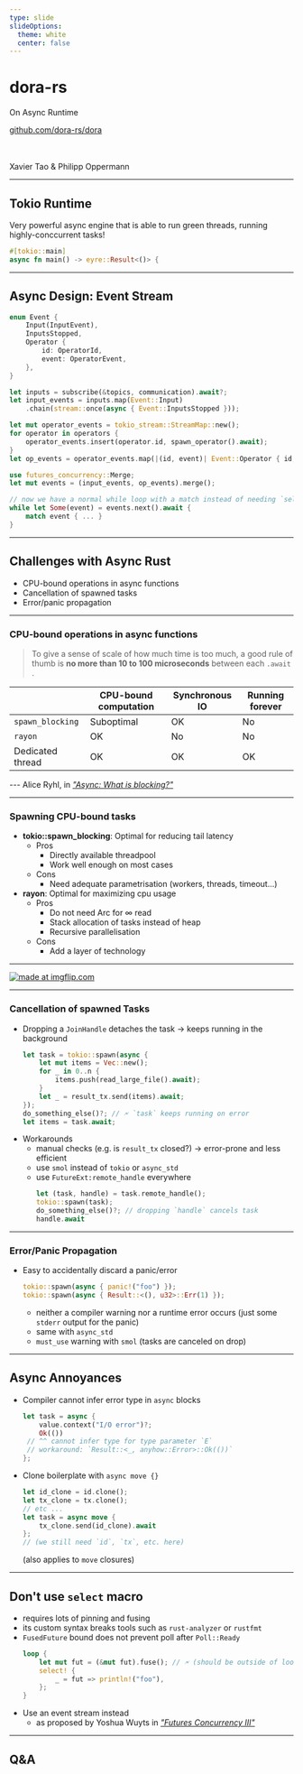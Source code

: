 ```yaml
---
type: slide
slideOptions:
  theme: white
  center: false
---
```


<style>
.reveal {
  font-size: 2.5rem;
}
</style>

# dora-rs

On Async Runtime

[github.com/dora-rs/dora](https://github.com/dora-rs/dora/)

<br><br>
Xavier Tao & Philipp Oppermann

---

## Tokio Runtime

Very powerful async engine that is able to run green threads, running highly-conccurrent tasks!

```rust
#[tokio::main]
async fn main() -> eyre::Result<()> {
```

---

## Async Design: Event Stream

```rust
enum Event {
    Input(InputEvent),
    InputsStopped,
    Operator {
        id: OperatorId,
        event: OperatorEvent,
    },
}
```

```rust
let inputs = subscribe(&topics, communication).await?;
let input_events = inputs.map(Event::Input)
    .chain(stream::once(async { Event::InputsStopped }));
```

<!-- .element: class="fragment"-->

```rust
let mut operator_events = tokio_stream::StreamMap::new();
for operator in operators {
    operator_events.insert(operator.id, spawn_operator().await);
}
let op_events = operator_events.map(|(id, event)| Event::Operator { id, event });
```

<!-- .element: class="fragment"-->

```rust
use futures_concurrency::Merge;
let mut events = (input_events, op_events).merge();

// now we have a normal while loop with a match instead of needing `select`
while let Some(event) = events.next().await {
    match event { ... }
}
```

<!-- .element: class="fragment"-->

---

## Challenges with Async Rust

- CPU-bound operations in async functions
- Cancellation of spawned tasks
- Error/panic propagation

---

### CPU-bound operations in async functions

> To give a sense of scale of how much time is too much, a good rule of thumb is **no more than 10 to 100 microseconds** between each `.await` .

|                  | CPU-bound computation | Synchronous IO | Running forever |
| ---------------- | --------------------- | -------------- | --------------- |
| `spawn_blocking` | Suboptimal            | OK             | No              |
| `rayon`          | OK                    | No             | No              |
| Dedicated thread | OK                    | OK             | OK              |

\--- Alice Ryhl, in [_"Async: What is blocking?"_](https://ryhl.io/blog/async-what-is-blocking/)

---

### Spawning CPU-bound tasks

- **tokio::spawn_blocking**: Optimal for reducing tail latency
  - Pros
    - Directly available threadpool
    - Work well enough on most cases
  - Cons
    - Need adequate parametrisation (workers, threads, timeout...)
- **rayon**: Optimal for maximizing cpu usage
  - Pros
    - Do not need Arc for ∞ read
    - Stack allocation of tasks instead of heap
    - Recursive parallelisation
  - Cons
    - Add a layer of technology

---

<a href="https://imgflip.com/i/6lurm7"><img src="https://i.imgflip.com/6lurm7.jpg" title="made at imgflip.com"/></a>

---

### Cancellation of spawned Tasks

- Dropping a `JoinHandle` detaches the task
  → keeps running in the background
  ```rust
  let task = tokio::spawn(async {
      let mut items = Vec::new();
      for _ in 0..n {
          items.push(read_large_file().await);
      }
      let _ = result_tx.send(items).await;
  });
  do_something_else()?; // 🗲 `task` keeps running on error
  let items = task.await;
  ```
- <!-- .element: class="fragment"-->Workarounds
  - manual checks (e.g. is `result_tx` closed?)
    → error-prone and less efficient
  - use `smol` instead of `tokio` or `async_std`
  - use `FutureExt:remote_handle` everywhere
    ```rust
    let (task, handle) = task.remote_handle();
    tokio::spawn(task);
    do_something_else()?; // dropping `handle` cancels task
    handle.await
    ```

---

### Error/Panic Propagation

- Easy to accidentally discard a panic/error
  ```rust
  tokio::spawn(async { panic!("foo") });
  tokio::spawn(async { Result::<(), u32>::Err(1) });
  ```
  - neither a compiler warning nor a runtime error occurs (just some `stderr` output for the panic)
  - same with `async_std`
  - `must_use` warning with `smol` (tasks are canceled on drop)

---

## Async Annoyances

- Compiler cannot infer error type in `async` blocks
  ```rust
  let task = async {
      value.context("I/O error")?;
      Ok(())
   // ^^ cannot infer type for type parameter `E`
   // workaround: `Result::<_, anyhow::Error>::Ok(())`
  };
  ```
- <!-- .element: class="fragment"-->Clone boilerplate with <code>async move {}</code>
  ```rust
  let id_clone = id.clone();
  let tx_clone = tx.clone();
  // etc ...
  let task = async move {
      tx_clone.send(id_clone).await
  };
  // (we still need `id`, `tx`, etc. here)
  ```
  (also applies to `move` closures)

---

## Don't use `select` macro

- requires lots of pinning and fusing
- its custom syntax breaks tools such as `rust-analyzer` or `rustfmt`
- `FusedFuture` bound does not prevent poll after `Poll::Ready`
  ```rust
  loop {
      let mut fut = (&mut fut).fuse(); // 🗲 (should be outside of loop)
      select! {
          _ = fut => println!("foo"),
      };
  }
  ```
- <!-- .element: class="fragment"-->Use an event stream instead
  - as proposed by Yoshua Wuyts in [_"Futures Concurrency III"_](https://blog.yoshuawuyts.com/futures-concurrency-3/)

---

## Q&A
